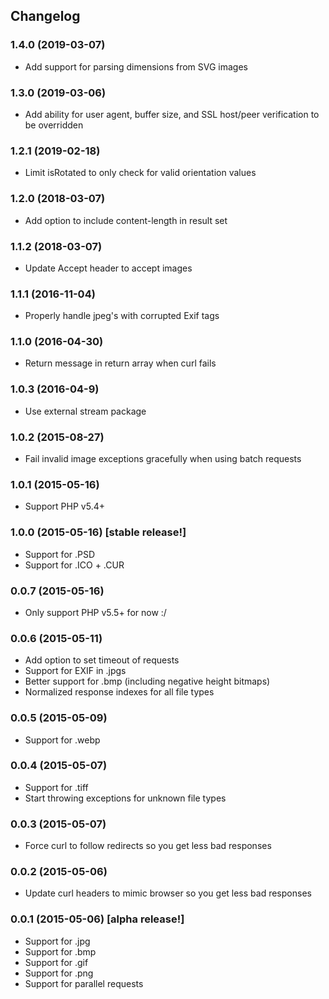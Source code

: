 ## Changelog
### 1.4.0 (2019-03-07)
* Add support for parsing dimensions from SVG images

### 1.3.0 (2019-03-06)
* Add ability for user agent, buffer size, and SSL host/peer verification to be overridden

### 1.2.1 (2019-02-18)
* Limit isRotated to only check for valid orientation values

### 1.2.0 (2018-03-07)
* Add option to include content-length in result set

### 1.1.2 (2018-03-07)
* Update Accept header to accept images

### 1.1.1 (2016-11-04)
* Properly handle jpeg's with corrupted Exif tags 

### 1.1.0 (2016-04-30)
* Return message in return array when curl fails

### 1.0.3 (2016-04-9)
* Use external stream package

### 1.0.2 (2015-08-27)
* Fail invalid image exceptions gracefully when using batch requests

### 1.0.1 (2015-05-16)

* Support PHP v5.4+

### 1.0.0 (2015-05-16) [stable release!]

* Support for .PSD
* Support for .ICO + .CUR

### 0.0.7 (2015-05-16)

* Only support PHP v5.5+ for now :/

### 0.0.6 (2015-05-11)

* Add option to set timeout of requests
* Support for EXIF in .jpgs
* Better support for .bmp (including negative height bitmaps)
* Normalized response indexes for all file types

### 0.0.5 (2015-05-09)

* Support for .webp

### 0.0.4 (2015-05-07)

* Support for .tiff
* Start throwing exceptions for unknown file types

### 0.0.3 (2015-05-07)

* Force curl to follow redirects so you get less bad responses

### 0.0.2 (2015-05-06)

* Update curl headers to mimic browser so you get less bad responses

### 0.0.1 (2015-05-06) [alpha release!]

* Support for .jpg
* Support for .bmp
* Support for .gif
* Support for .png
* Support for parallel requests
